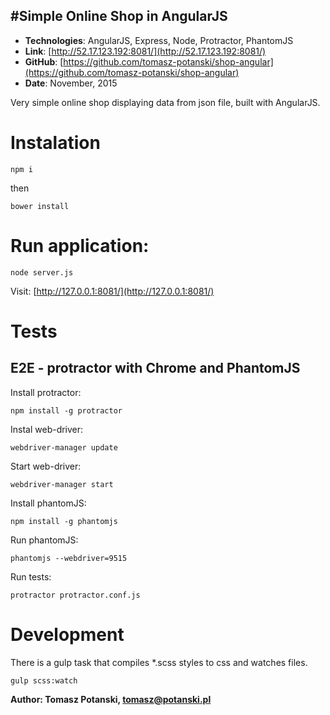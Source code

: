 #Simple Online Shop in AngularJS
---
- **Technologies**: AngularJS, Express, Node, Protractor, PhantomJS
- **Link**: [http://52.17.123.192:8081/](http://52.17.123.192:8081/)
- **GitHub**: [https://github.com/tomasz-potanski/shop-angular](https://github.com/tomasz-potanski/shop-angular)
- **Date**: November, 2015

Very simple online shop displaying data from json file, built with AngularJS. 

# Instalation

```
npm i
```

then

```
bower install
```

# Run application:
```
node server.js
```

Visit: [http://127.0.0.1:8081/](http://127.0.0.1:8081/)

# Tests
## E2E - protractor with Chrome and PhantomJS

Install protractor:

```
npm install -g protractor
```

Instal web-driver:

```
webdriver-manager update
```

Start web-driver:

```
webdriver-manager start
```

Install phantomJS:

```
npm install -g phantomjs
```

Run phantomJS:

```
phantomjs --webdriver=9515
```

Run tests: 

```
protractor protractor.conf.js
```

# Development
There is a gulp task that compiles *.scss styles to css and watches files.

```
gulp scss:watch
```

**Author: Tomasz Potanski, tomasz@potanski.pl**
